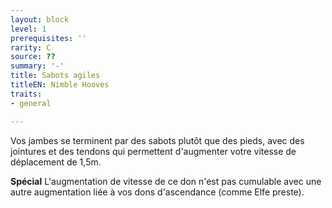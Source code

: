 ```yaml
---
layout: block
level: 1
prerequisites: ''
rarity: C
source: ??
summary: '-'
title: Sabots agiles
titleEN: Nimble Hooves
traits:
- general

---
```


<p>Vos jambes se terminent par des sabots plutôt que des pieds, avec des jointures et des tendons qui permettent d'augmenter votre vitesse de déplacement de 1,5m.</p>
<p><strong>Spécial</strong> L'augmentation de vitesse de ce don n'est pas cumulable avec une autre augmentation liée à vos dons d'ascendance (comme Elfe preste).</p>